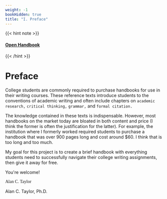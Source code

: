 ```yaml
---
weight: -1
bookHidden: true
title: "I. Preface"
---
```

{{< hint note >}} 
#### <i class="fas fa-dot-circle"></i> [**Open Handbook**](/resources/open-handbook) 
{{< /hint >}}

# Preface

College students are commonly required to purchase handbooks for use in
their writing courses. These reference texts introduce students to the
conventions of academic writing and often include chapters on `academic
research,` `critical thinking,` `grammar,` and `formal citation.`

The knowledge contained in these texts is indispensable. However, most
handbooks on the market today are bloated in both content and price (I
think the former is often the justification for the latter). For
example, the institution where I formerly worked required students to
purchase a handbook that was over 900 pages long and cost around $60. I
think that is too long and too much.

My goal for this project is to create a brief handbook with everything
students need to successfully navigate their college writing
assignments, then give it away for free.

You're welcome!

<p style="font-family:Rock Salt">Alan C. Taylor</p>
      
Alan C. Taylor, Ph.D.



